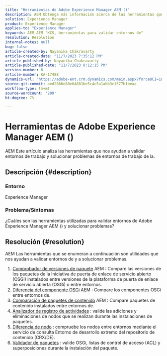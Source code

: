 ```yaml
---
title: "Herramientas de Adobe Experience Manager AEM ()"
description: AEM Obtenga más información acerca de las herramientas que nos ayudan a validar entornos de trabajo y solucionar problemas.
solution: Experience Manager
product: Experience Manager
applies-to: "Experience Manager"
keywords: AEM AEM "KCS, herramientas para validar entornos de"
resolution: Resolution
internal-notes: null
bug: false
article-created-by: Nayanika Chakravarty
article-created-date: "11/7/2023 7:35:12 PM"
article-published-by: Nayanika Chakravarty
article-published-date: "11/7/2023 8:12:15 PM"
version-number: 6
article-number: KA-17488
dynamics-url: "https://adobe-ent.crm.dynamics.com/main.aspx?forceUCI=1&pagetype=entityrecord&etn=knowledgearticle&id=3222f7c0-a47d-ee11-8179-6045bd006b4b"
source-git-commit: aed2866e80e04881be5c4c5a1abb3c1577b1beaa
workflow-type: tm+mt
source-wordcount: '209'
ht-degree: 7%

---
```


# Herramientas de Adobe Experience Manager AEM ()


AEM Este artículo analiza las herramientas que nos ayudan a validar entornos de trabajo y solucionar problemas de entornos de trabajo de la.

## Descripción {#description}


### <b>Entorno</b>

Experience Manager

### <b>Problema/Síntomas</b>

¿Cuáles son las herramientas utilizadas para validar entornos de Adobe Experience Manager AEM () y solucionar problemas?


## Resolución {#resolution}

AEM Las herramientas que se enumeran a continuación son utilidades que nos ayudan a validar entornos de y a solucionar problemas.<br>
1. [Comprobador de versiones de paquete](https://experienceleague.adobe.com/docs/experience-cloud-kcs/kbarticles/KA-17501.html?lang=es) AEM : Compare las versiones de los paquetes de la Iniciativa de puerta de enlace de servicio abierto (OSGi) instalados entre versiones de la plataforma de puerta de enlace de servicio abierta (OSGi) o entre entornos.
2. [Diferencia del componente OSGi](https://helpx.adobe.com/experience-manager/kb/tools/osgi-component-diff.html) AEM : Compare los componentes OSGi entre entornos de.
3. [Comparación de paquetes de contenido](https://helpx.adobe.com/experience-manager/kb/tools/content-package-comparator.html) AEM : Compare paquetes de contenido instalados entre entornos de.
4. [Analizador de registro de actividades](https://helpx.adobe.com/experience-manager/kb/tools/activity-log-analyzer.html) : valide las adiciones y eliminaciones de nodos que se realizan durante las instalaciones de paquetes.
5. [Diferencia de nodo](https://helpx.adobe.com/experience-manager/kb/tools/aem-node-diff.html) : compruebe los nodos entre entornos mediante el servicio de consulta Entorno de desarrollo extremo del repositorio de contenido (CRX/DE).
6. [Validador de paquetes](https://helpx.adobe.com/experience-manager/6-4/sites/administering/using/package-manager.html#ValidatingPackages) : valide OSGi, listas de control de acceso (ACL) y superposiciones durante la instalación del paquete.

